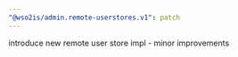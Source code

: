 ```yaml
---
"@wso2is/admin.remote-userstores.v1": patch
---
```


introduce new remote user store impl - minor improvements
